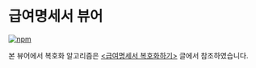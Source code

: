 # 급여명세서 뷰어

[![npm](https://img.shields.io/github/downloads/minjunk/pay-paper-viewer/total?style=for-the-badge)][download-url]

본 뷰어에서 복호화 알고리즘은 [&lt;급여명세서 복호화하기&gt;](https://enghqii.tistory.com/42) 글에서 참조하였습니다.

[download-url]: https://github.com/minjunk/pay-paper-viewer/releases
